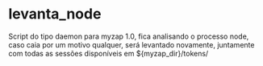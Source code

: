 # levanta_node
Script do tipo daemon para myzap 1.0, fica analisando o processo node, caso caia por um motivo qualquer, será levantado novamente, juntamente com todas as sessões disponíveis em ${myzap_dir}/tokens/
